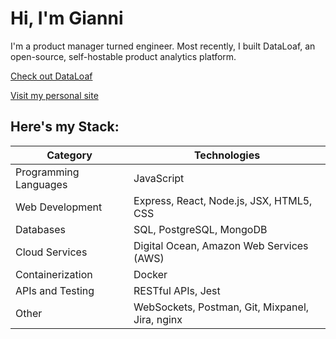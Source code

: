 # Hi, I'm Gianni

I'm a product manager turned engineer. Most recently, I built DataLoaf, an open-source, self-hostable product analytics platform.

[Check out DataLoaf](data-loaf.com)

[Visit my personal site](giannibarber.com)

## Here's my Stack:

|Category|Technologies|
|---|---|
|Programming Languages|JavaScript|
|Web Development|Express, React, Node.js, JSX, HTML5, CSS|
|Databases|SQL, PostgreSQL, MongoDB|
|Cloud Services|Digital Ocean, Amazon Web Services (AWS)|
|Containerization|Docker|
|APIs and Testing|RESTful APIs, Jest|
|Other|WebSockets, Postman, Git, Mixpanel, Jira, nginx|

<!--
**giannibarber/giannibarber** is a ✨ _special_ ✨ repository because its `README.md` (this file) appears on your GitHub profile.

Here are some ideas to get you started:

- 🔭 I’m currently working on ...
- 🌱 I’m currently learning ...
- 👯 I’m looking to collaborate on ...
- 🤔 I’m looking for help with ...
- 💬 Ask me about ...
- 📫 How to reach me: ...
- 😄 Pronouns: ...
- ⚡ Fun fact: ...
-->
